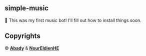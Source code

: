## simple-music

👵 This was my first music bot! I'll fill out how to install things soon.

## Copyrights

© [**Abady**](https://github.com/Abady321x123) & [**NourEldienHE**](https://github.com/NourEldienHE)
